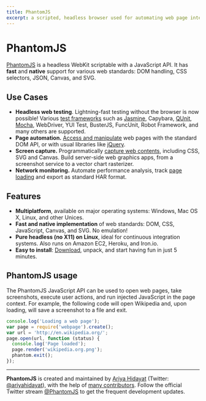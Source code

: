 ```yaml
---
title: PhantomJS
excerpt: a scripted, headless browser used for automating web page interaction
---
```


# PhantomJS

[PhantomJS](http://phantomjs.org/) is a headless WebKit scriptable with a JavaScript API. It has **fast** and **native** support for various web standards: DOM handling, CSS selectors, JSON, Canvas, and SVG.

## Use Cases

- **Headless web testing**. Lightning-fast testing without the browser is now possible! Various [test frameworks](http://phantomjs.org/headless-testing.html) such as [Jasmine](/_glossary/JASMINE.md), Capybara, [QUnit](/_glossary/QUNIT.md), [Mocha](/_glossary/MOCHA.md), WebDriver, YUI Test, BusterJS, FuncUnit, Robot Framework, and many others are supported.
- **Page automation.** [Access and manipulate](http://phantomjs.org/page-automation.html) web pages with the standard DOM API, or with usual libraries like [jQuery](/_glossary/JQUERY.md).
- **Screen capture.** Programmatically [capture web contents](http://phantomjs.org/screen-capture.html), including CSS, SVG and Canvas. Build server-side web graphics apps, from a screenshot service to a vector chart rasterizer.
- **Network monitoring.** Automate performance analysis, track [page loading](http://phantomjs.org/network-monitoring.html) and export as standard HAR format.

## Features

- **Multiplatform**, available on major operating systems: Windows, Mac OS X, Linux, and other Unices.
- **Fast and native implementation** of web standards: DOM, CSS, JavaScript, Canvas, and SVG. No emulation!
- **Pure headless (no X11) on Linux**, ideal for continuous integration systems. Also runs on Amazon EC2, Heroku, and Iron.io.
- **Easy to install**: [Download](http://phantomjs.org/download.html), unpack, and start having fun in just 5 minutes.

## PhantomJS usage

The PhantomJS JavaScript API can be used to open web pages, take screenshots, execute user actions, and run injected JavaScript in the page context. For example, the following code will open Wikipedia and, upon loading, will save a screenshot to a file and exit.

```js
console.log('Loading a web page');
var page = require('webpage').create();
var url = 'http://en.wikipedia.org/';
page.open(url, function (status) {
  console.log('Page loaded');
  page.render('wikipedia.org.png');
  phantom.exit();
});
```

<hr>

**PhantomJS** is created and maintained by [Ariya Hidayat](http://ariya.ofilabs.com/about) (Twitter: [@ariyahidayat](http://twitter.com/ariyahidayat)), with the help of [many contributors](https://github.com/ariya/phantomjs/contributors). Follow the official Twitter stream [@PhantomJS](http://twitter.com/PhantomJS) to get the frequent development updates.
